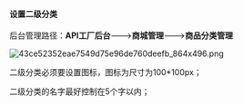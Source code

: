 #### 设置二级分类

后台管理路径：**API工厂后台**——-&gt;**商城管理**——-&gt;**商品分类管理**

![](https://daxue.qinghuan.app/uploads/projects/YanXuan-API/15330be2c6a0fd92.png "43ce52352eae7549d75e96de760deefb\_864x496.png")

二级分类必须要设置图标，图标为尺寸为100\*100px；

  


二级分类的名字最好控制在5个字以内；

